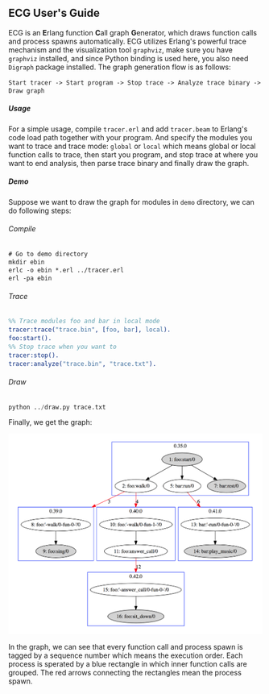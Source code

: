 ## ECG User's Guide

ECG is an **E**rlang function **C**all graph **G**enerator, which draws function calls and process spawns automatically. ECG utilizes Erlang's powerful trace mechanism and the visualization tool `graphviz`, make sure you have `graphviz` installed, and since Python binding is used here, you also need `Digraph` package installed. The graph generation flow is as follows:

```
Start tracer -> Start program -> Stop trace -> Analyze trace binary -> Draw graph
```

##### Usage

For a simple usage, compile `tracer.erl` and add `tracer.beam` to Erlang's code load path together with your program. And specify the modules you want to trace and trace mode: `global` or `local` which means global or local function calls to trace, then start you program, and stop trace at where you want to end analysis, then parse trace binary and finally draw the graph.

##### Demo

Suppose we want to draw the graph for modules in `demo` directory, we can do following steps:

###### Compile

``` shell
# Go to demo directory
mkdir ebin
erlc -o ebin *.erl ../tracer.erl
erl -pa ebin
```

###### Trace

```Erlang
%% Trace modules foo and bar in local mode
tracer:trace("trace.bin", [foo, bar], local).
foo:start().
%% Stop trace when you want to
tracer:stop().
tracer:analyze("trace.bin", "trace.txt").
```

###### Draw

```Python
python ../draw.py trace.txt
```

Finally, we get the graph:

![ecg](demo/ecg.png)

In the graph, we can see that every function call and process spawn is tagged by a sequence number which means the execution order. Each process is sperated by a blue rectangle in which inner function calls are grouped. The red arrows connecting the rectangles mean the process spawn.



